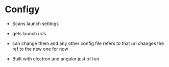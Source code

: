 # Configy 

- Scans launch settings 
- gets launch urls 
- can change them and any other config file refers to that url changes the ref to the new one for now


- Built with electron and angular just of fun